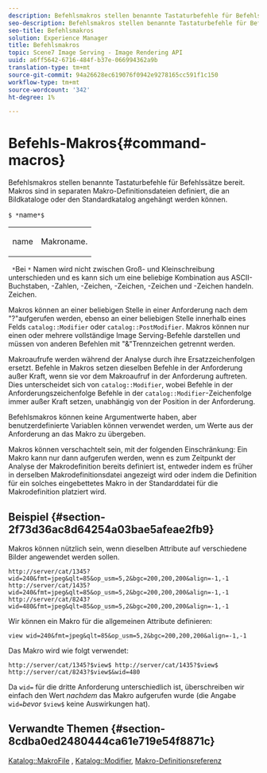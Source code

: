 ```yaml
---
description: Befehlsmakros stellen benannte Tastaturbefehle für Befehlssätze bereit. Makros sind in separaten Makro-Definitionsdateien definiert, die an Bildkataloge oder den Standardkatalog angehängt werden können.
seo-description: Befehlsmakros stellen benannte Tastaturbefehle für Befehlssätze bereit. Makros sind in separaten Makro-Definitionsdateien definiert, die an Bildkataloge oder den Standardkatalog angehängt werden können.
seo-title: Befehlsmakros
solution: Experience Manager
title: Befehlsmakros
topic: Scene7 Image Serving - Image Rendering API
uuid: a6ff5642-6716-484f-b37e-066994362a9b
translation-type: tm+mt
source-git-commit: 94a26628ec619076f0942e9278165cc591f1c150
workflow-type: tm+mt
source-wordcount: '342'
ht-degree: 1%

---
```



# Befehls-Makros{#command-macros}

Befehlsmakros stellen benannte Tastaturbefehle für Befehlssätze bereit. Makros sind in separaten Makro-Definitionsdateien definiert, die an Bildkataloge oder den Standardkatalog angehängt werden können.

`$ *`name`*$`

<table id="simpletable_A03541622C354F60B5F304B999C4EF8E"> 
 <tr class="strow"> 
  <td class="stentry"> <p><span class="codeph"> <span class="varname"> name</span></span> </p> </td> 
  <td class="stentry"> <p>Makroname. </p></td> 
 </tr> 
</table>

` *`Bei `*` Namen wird nicht zwischen Groß- und Kleinschreibung unterschieden und es kann sich um eine beliebige Kombination aus ASCII-Buchstaben, -Zahlen, -Zeichen, -Zeichen, -Zeichen und -Zeichen handeln. Zeichen.

Makros können an einer beliebigen Stelle in einer Anforderung nach dem &quot;?&quot;aufgerufen werden, ebenso an einer beliebigen Stelle innerhalb eines Felds `catalog::Modifier` oder `catalog::PostModifier`. Makros können nur einen oder mehrere vollständige Image Serving-Befehle darstellen und müssen von anderen Befehlen mit &quot;&amp;&quot;Trennzeichen getrennt werden.

Makroaufrufe werden während der Analyse durch ihre Ersatzzeichenfolgen ersetzt. Befehle in Makros setzen dieselben Befehle in der Anforderung außer Kraft, wenn sie vor dem Makroaufruf in der Anforderung auftreten. Dies unterscheidet sich von `catalog::Modifier`, wobei Befehle in der Anforderungszeichenfolge Befehle in der `catalog::Modifier`-Zeichenfolge immer außer Kraft setzen, unabhängig von der Position in der Anforderung.

Befehlsmakros können keine Argumentwerte haben, aber benutzerdefinierte Variablen können verwendet werden, um Werte aus der Anforderung an das Makro zu übergeben.

Makros können verschachtelt sein, mit der folgenden Einschränkung: Ein Makro kann nur dann aufgerufen werden, wenn es zum Zeitpunkt der Analyse der Makrodefinition bereits definiert ist, entweder indem es früher in derselben Makrodefinitionsdatei angezeigt wird oder indem die Definition für ein solches eingebettetes Makro in der Standarddatei für die Makrodefinition platziert wird.

## Beispiel {#section-2f73d36ac8d64254a03bae5afeae2fb9}

Makros können nützlich sein, wenn dieselben Attribute auf verschiedene Bilder angewendet werden sollen.

`http://server/cat/1345?wid=240&fmt=jpeg&qlt=85&op_usm=5,2&bgc=200,200,200&align=-1,-1 http://server/cat/1435?wid=240&fmt=jpeg&qlt=85&op_usm=5,2&bgc=200,200,200&align=-1,-1 http://server/cat/8243?wid=480&fmt=jpeg&qlt=85&op_usm=5,2&bgc=200,200,200&align=-1,-1`

Wir können ein Makro für die allgemeinen Attribute definieren:

`view wid=240&fmt=jpeg&qlt=85&op_usm=5,2&bgc=200,200,200&align=-1,-1`

Das Makro wird wie folgt verwendet:

`http://server/cat/1345?$view$ http://server/cat/1435?$view$ http://server/cat/8243?$view$&wid=480`

Da `wid=` für die dritte Anforderung unterschiedlich ist, überschreiben wir einfach den Wert *nachdem* das Makro aufgerufen wurde (die Angabe `wid=`*bevor* `$view$` keine Auswirkungen hat).

## Verwandte Themen {#section-8cdba0ed2480444ca61e719e54f8871c}

[Katalog::MakroFile](../../../../../is-api/image-catalog/image-serving-api-ref/c-image-catalog-reference/c-attributes-reference/r-macrofile.md#reference-f91d717b3847458ca0f1fe95387554a2) ,  [Katalog::Modifier](/help/aem-is-ir-api/is-api/image-catalog/image-serving-api-ref/c-image-catalog-reference/c-image-svg-data-reference/c-image-data-reference/r-modifier-cat.md),  [Makro-Definitionsreferenz](../../../../../is-api/image-catalog/image-serving-api-ref/c-image-catalog-reference/c-macro-definition-reference/c-macro-definition-reference.md#concept-5ec73f7636c1496fba1e94094e694e79)

